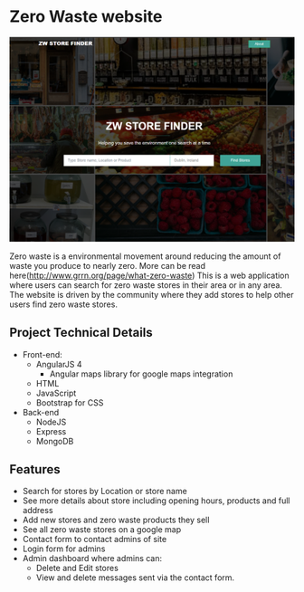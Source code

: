 # Zero Waste website
![Zerowasteshops](angular-frontend/src/assets/homepage.PNG)

Zero waste is a environmental movement around reducing the amount of waste you produce to nearly zero. More can be read here(http://www.grrn.org/page/what-zero-waste)
This is a web application where users can search for zero waste stores in their area or in any area. The website is driven by the community where they add stores to help other users find zero waste stores.

## Project Technical Details
- Front-end:
  - AngularJS 4
    - Angular maps library for google maps integration
  - HTML
  - JavaScript
  - Bootstrap for CSS
- Back-end
  - NodeJS
  - Express
  - MongoDB

## Features
- Search for stores by Location or store name
- See more details about store including opening hours, products and full address
- Add new stores and zero waste products they sell
- See all zero waste stores on a google map
- Contact form to contact admins of site
- Login form for admins
- Admin dashboard where admins can:
  - Delete and Edit stores
  - View and delete messages sent via the contact form.
